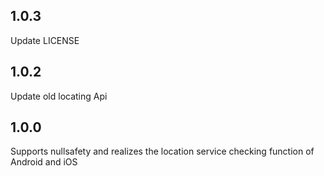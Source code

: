 ## 1.0.3

Update LICENSE

## 1.0.2

Update old locating Api

## 1.0.0

Supports nullsafety and realizes the location service checking function of Android and iOS
